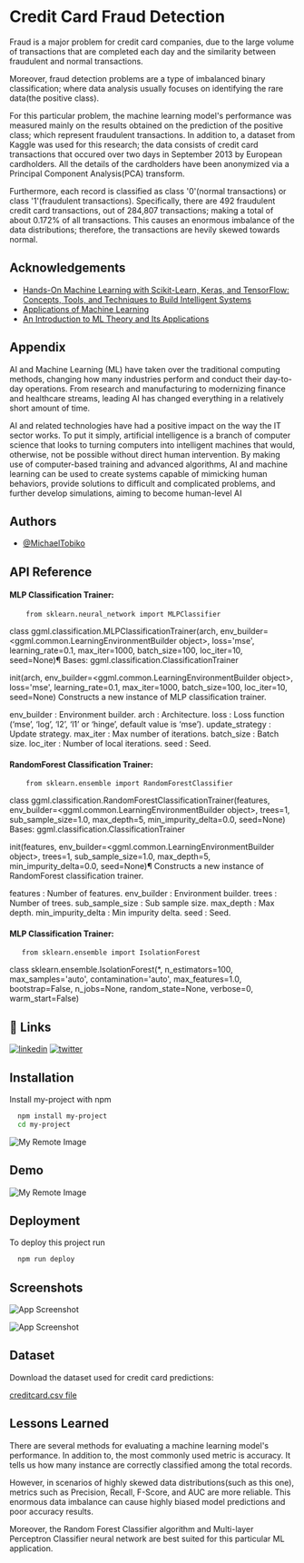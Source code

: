 
# Credit Card Fraud Detection

Fraud is a major problem for credit card companies, due to the large volume of transactions that are completed each day and the similarity between fraudulent and normal transactions.

Moreover, fraud detection problems are a type of imbalanced binary classification; where data analysis usually focuses on identifying the rare data(the positive class).

For this particular problem, the machine learning model's performance was measured mainly on the results obtained on the prediction of the positive class; which represent fraudulent transactions. In addition to, a dataset from Kaggle was used for this research; the data consists of credit card transactions that occured over two days in September 2013 by European cardholders. All the details of the cardholders have been anonymized via a Principal Component Analysis(PCA) transform.

Furthermore, each record is classified as class '0'(normal transactions) or class '1'(fraudulent transactions). Specifically, there are 492 fraudulent credit card transactions, out of 284,807 transactions; making a total of about 0.172% of all transactions. This causes an enormous imbalance of the data distributions; therefore, the transactions are hevily skewed towards normal.



## Acknowledgements

 - [Hands-On Machine Learning with Scikit-Learn, Keras, and TensorFlow: Concepts, Tools, and Techniques to Build Intelligent Systems](https://www.oreilly.com/library/view/hands-on-machine-learning/9781492032632/)
 - [Applications of Machine Learning](https://www.javatpoint.com/applications-of-machine-learning)
 - [An Introduction to ML Theory and Its Applications](https://www.toptal.com/machine-learning/machine-learning-theory-an-introductory-primer)


## Appendix

AI and Machine Learning (ML) have taken over the traditional computing methods, changing how many industries perform and conduct their day-to-day operations. From research and manufacturing to modernizing finance and healthcare streams, leading AI has changed everything in a relatively short amount of time.

AI and related technologies have had a positive impact on the way the IT sector works. To put it simply, artificial intelligence is a branch of computer science that looks to turning computers into intelligent machines that would, otherwise, not be possible without direct human intervention. By making use of computer-based training and advanced algorithms, AI and machine learning can be used to create systems capable of mimicking human behaviors, provide solutions to difficult and complicated problems, and further develop simulations, aiming to become human-level AI


## Authors

- [@MichaelTobiko](https://github.com/miketobz)


## API Reference

#### MLP Classification Trainer:

```http
    from sklearn.neural_network import MLPClassifier
```

class ggml.classification.MLPClassificationTrainer(arch, env_builder=<ggml.common.LearningEnvironmentBuilder object>, loss='mse', learning_rate=0.1, max_iter=1000, batch_size=100, loc_iter=10, seed=None)¶ Bases: ggml.classification.ClassificationTrainer

init(arch, env_builder=<ggml.common.LearningEnvironmentBuilder object>, loss='mse', learning_rate=0.1, max_iter=1000, batch_size=100, loc_iter=10, seed=None) Constructs a new instance of MLP classification trainer.

env_builder : Environment builder. arch : Architecture. loss : Loss function (‘mse’, ‘log’, ‘l2’, ‘l1’ or ‘hinge’, default value is ‘mse’). update_strategy : Update strategy. max_iter : Max number of iterations. batch_size : Batch size. loc_iter : Number of local iterations. seed : Seed.

#### RandomForest Classification Trainer:

```http
    from sklearn.ensemble import RandomForestClassifier
```

class ggml.classification.RandomForestClassificationTrainer(features, env_builder=<ggml.common.LearningEnvironmentBuilder object>, trees=1, sub_sample_size=1.0, max_depth=5, min_impurity_delta=0.0, seed=None) Bases: ggml.classification.ClassificationTrainer

init(features, env_builder=<ggml.common.LearningEnvironmentBuilder object>, trees=1, sub_sample_size=1.0, max_depth=5, min_impurity_delta=0.0, seed=None)¶ Constructs a new instance of RandomForest classification trainer.

features : Number of features. env_builder : Environment builder. trees : Number of trees. sub_sample_size : Sub sample size. max_depth : Max depth. min_impurity_delta : Min impurity delta. seed : Seed.

#### MLP Classification Trainer:

```http
   from sklearn.ensemble import IsolationForest
```
class sklearn.ensemble.IsolationForest(*, n_estimators=100, max_samples='auto', contamination='auto', max_features=1.0, bootstrap=False, n_jobs=None, random_state=None, verbose=0, warm_start=False)
## 🔗 Links

[![linkedin](https://img.shields.io/badge/linkedin-0A66C2?style=for-the-badge&logo=linkedin&logoColor=white)](https://www.linkedin.com/in/michael-tobiko-1563a693/)
[![twitter](https://img.shields.io/badge/twitter-1DA1F2?style=for-the-badge&logo=twitter&logoColor=white)](https://twitter.com/MichaelTobiko)


## Installation

Install my-project with npm

```bash
  npm install my-project
  cd my-project
```
![My Remote Image](https://media.istockphoto.com/photos/future-artificial-intelligence-robot-and-cyborg-picture-id1202870693?k=20&m=1202870693&s=612x612&w=0&h=ZWTxxd24vbR_8OUO-uyYVd0gvEHNTNPjSb3AkZVzgPs=)

## Demo

![My Remote Image](https://miro.medium.com/max/1400/1*YHM9vCaEf8pmdBycuW4wrg.gif)
## Deployment

To deploy this project run

```bash
  npm run deploy
```


## Screenshots

![App Screenshot](https://media.istockphoto.com/photos/machine-learning-abstract-background-image-picture-id1131890380?k=20&m=1131890380&s=612x612&w=0&h=8HNp95L-fQwJsjUzNQdUVWuOvBQTHpk5cWhDGEAb8lI=)

![App Screenshot](https://assets-global.website-files.com/5eb9845c0972c01cdaec8415/61f1a26341523ccb12097c67_supervised-learning.gif)


## Dataset

Download the dataset used for credit card predictions:

[creditcard.csv file](https://www.kaggle.com/datasets/mlg-ulb/creditcardfraud/download?datasetVersionNumber=3)


## Lessons Learned

There are several methods for evaluating a machine learning model's performance. In addition to, the most commonly used metric is accuracy. It tells us how many instance are correctly classified among the total records.

However, in scenarios of highly skewed data distributions(such as this one), metrics such as Precision, Recall, F-Score, and AUC are more reliable. This enormous data imbalance can cause highly biased model predictions and poor accuracy results.

Moreover, the Random Forest Classifier algorithm and Multi-layer Perceptron Classifier neural network are best suited for this particular ML application.
